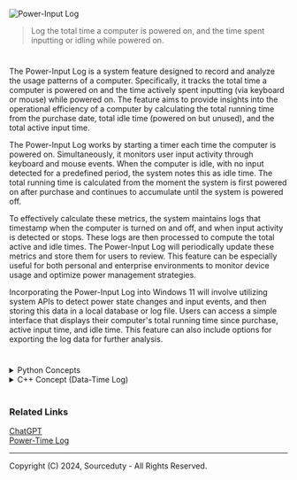 ![Power-Input Log](https://github.com/user-attachments/assets/43ab8965-d390-47aa-8b8b-6acb73fc313a)

> Log the total time a computer is powered on, and the time spent inputting or idling while powered on.

#

The Power-Input Log is a system feature designed to record and analyze the usage patterns of a computer. Specifically, it tracks the total time a computer is powered on and the time actively spent inputting (via keyboard or mouse) while powered on. The feature aims to provide insights into the operational efficiency of a computer by calculating the total running time from the purchase date, total idle time (powered on but unused), and the total active input time.

The Power-Input Log works by starting a timer each time the computer is powered on. Simultaneously, it monitors user input activity through keyboard and mouse events. When the computer is idle, with no input detected for a predefined period, the system notes this as idle time. The total running time is calculated from the moment the system is first powered on after purchase and continues to accumulate until the system is powered off.

To effectively calculate these metrics, the system maintains logs that timestamp when the computer is turned on and off, and when input activity is detected or stops. These logs are then processed to compute the total active and idle times. The Power-Input Log will periodically update these metrics and store them for users to review. This feature can be especially useful for both personal and enterprise environments to monitor device usage and optimize power management strategies.

Incorporating the Power-Input Log into Windows 11 will involve utilizing system APIs to detect power state changes and input events, and then storing this data in a local database or log file. Users can access a simple interface that displays their computer's total running time since purchase, active input time, and idle time. This feature can also include options for exporting the log data for further analysis.

#

<details><summary>Python Concepts</summary>
<br>

```
import time

import datetime
import os
import json
from pynput import keyboard, mouse

# Define file path for saving logs
log_file_path = os.path.join(os.getenv('USERPROFILE'), 'power_input_log.json')

# Load or initialize log data
if os.path.exists(log_file_path):
    with open(log_file_path, 'r') as file:
        log_data = json.load(file)
else:
    log_data = {
        "purchase_date": str(datetime.datetime.now()),
        "power_on_times": [],
        "input_times": []
    }

# Function to calculate time differences
def calculate_time_diff(start_time, end_time):
    delta = end_time - start_time
    return delta.total_seconds()

# Function to update log data
def update_log():
    with open(log_file_path, 'w') as file:
        json.dump(log_data, file)

# Event handlers for power and input monitoring
def on_power_on():
    log_data['power_on_times'].append({
        "start_time": str(datetime.datetime.now()),
        "end_time": None
    })
    update_log()

def on_power_off():
    if log_data['power_on_times'] and log_data['power_on_times'][-1]['end_time'] is None:
        log_data['power_on_times'][-1]['end_time'] = str(datetime.datetime.now())
        update_log()

def on_input():
    if not log_data['input_times'] or (log_data['input_times'][-1]['end_time'] is not None):
        log_data['input_times'].append({
            "start_time": str(datetime.datetime.now()),
            "end_time": None
        })
    update_log()

def on_input_end():
    if log_data['input_times'] and log_data['input_times'][-1]['end_time'] is None:
        log_data['input_times'][-1]['end_time'] = str(datetime.datetime.now())
        update_log()

# Start monitoring power on event
on_power_on()

# Monitor keyboard and mouse events
keyboard_listener = keyboard.Listener(on_press=on_input, on_release=on_input_end)
mouse_listener = mouse.Listener(on_move=on_input, on_click=on_input, on_scroll=on_input)

keyboard_listener.start()
mouse_listener.start()

# Keep the script running
try:
    while True:
        time.sleep(1)
except KeyboardInterrupt:
    on_power_off()
    print("Script terminated by user.")
    update_log()

# Calculate total running, active, and idle time
def calculate_statistics():
    total_running_time = 0
    total_active_input_time = 0
    for power_session in log_data['power_on_times']:
        start_time = datetime.datetime.fromisoformat(power_session['start_time'])
        end_time = datetime.datetime.fromisoformat(power_session['end_time']) if power_session['end_time'] else datetime.datetime.now()
        total_running_time += calculate_time_diff(start_time, end_time)
    
    for input_session in log_data['input_times']:
        start_time = datetime.datetime.fromisoformat(input_session['start_time'])
        end_time = datetime.datetime.fromisoformat(input_session['end_time']) if input_session['end_time'] else datetime.datetime.now()
        total_active_input_time += calculate_time_diff(start_time, end_time)
    
    total_idle_time = total_running_time - total_active_input_time
    print(f"Total running time (in seconds): {total_running_time}")
    print(f"Total active input time (in seconds): {total_active_input_time}")
    print(f"Total idle time (in seconds): {total_idle_time}")

calculate_statistics()
```

This Python script is a basic implementation of the Power-Input Log feature for Windows 11. It tracks when the computer is powered on and monitors input activities using the pynput library. The script logs these activities and calculates total running time, active input time, and idle time. Note that additional error handling and integration with Windows-specific power events (like sleep, hibernate) would be necessary for a production environment.

<br>
</details>
<details><summary>C++ Concept (Data-Time Log)</summary>
<br>

```
#include <iostream>
#include <fstream>
#include <windows.h>
#include <chrono>
#include <iomanip>
#include <sstream>
#include <thread>

// Function to get the current date-time as a formatted string
std::string getCurrentDateTime() {
    auto now = std::chrono::system_clock::now();
    std::time_t now_c = std::chrono::system_clock::to_time_t(now);
    std::stringstream ss;
    ss << std::put_time(std::localtime(&now_c), "%Y-%m-%d %H:%M:%S");
    return ss.str();
}

// Function to get the system's idle time in milliseconds
DWORD getIdleTime() {
    LASTINPUTINFO lii;
    lii.cbSize = sizeof(LASTINPUTINFO);
    GetLastInputInfo(&lii);
    return (GetTickCount() - lii.dwTime);
}

// Function to log data to file with timestamps
void logToFile(const std::string& state, const std::string& startTime, const std::string& endTime, double duration) {
    std::ofstream logFile("power_input_log.json", std::ios::app);
    if (logFile.is_open()) {
        logFile << "{\n";
        logFile << "  \"state\": \"" << state << "\",\n";
        logFile << "  \"start_time\": \"" << startTime << "\",\n";
        logFile << "  \"end_time\": \"" << endTime << "\",\n";
        logFile << "  \"duration_seconds\": " << duration << "\n";
        logFile << "},\n";
        logFile.close();
    } else {
        std::cerr << "Unable to open log file.\n";
    }
}

int main() {
    const DWORD idleThreshold = 5000; // 5 seconds threshold for idle detection
    std::string currentState = "active";
    std::string startTime = getCurrentDateTime();
    
    while (true) {
        DWORD idleTime = getIdleTime();
        std::string newState = (idleTime < idleThreshold) ? "active" : "idle";

        // Check if state has changed from active to idle or vice versa
        if (newState != currentState) {
            std::string endTime = getCurrentDateTime();
            auto duration = std::chrono::duration<double>(std::chrono::system_clock::now() - std::chrono::system_clock::from_time_t(std::time(0)));
            logToFile(currentState, startTime, endTime, duration.count());
            
            // Update state and start time for new period
            currentState = newState;
            startTime = endTime;
        }

        // Add a delay to reduce CPU usage
        std::this_thread::sleep_for(std::chrono::seconds(1));

        // Optional: Stop the program after a set duration for testing purposes
        // This example runs for 1 minute (use this to limit the test duration)
        auto programEndTime = std::chrono::steady_clock::now() + std::chrono::minutes(1);
        if (std::chrono::steady_clock::now() >= programEndTime) {
            break;
        }
    }

    return 0;
}
```

The Date-Time Log program developed in C++ serves as a precise tracking tool for monitoring active and idle times on a Windows computer. By leveraging the Windows API, it captures system idle periods based on user input inactivity and transitions between states, logging each active or idle period with exact timestamps. This allows it to accurately record the start and end times of each activity state, along with the duration in seconds. By outputting data in JSON format, the program provides structured and accessible logs that include details like the state (active or idle), start time, end time, and total duration. This level of logging is ideal for applications that require accurate monitoring of system usage, such as user behavior analysis, productivity tracking, or power management optimization.

The program utilizes the <chrono> library to manage high-resolution time data, offering a reliable and cross-platform compatible method for date and time manipulation. The result is a user-friendly, efficient, and low-resource logging tool that runs continuously, only pausing when the system state changes. With adjustable idle thresholds and easy customization for different logging intervals, this program is a versatile solution for tracking computer usage. Additionally, the JSON log format facilitates easy integration into analytics tools or databases, making it simple for users to perform further analysis or visualization on the data. The program’s implementation as a standalone .exe makes it convenient for deployment on any Windows system, providing both personal users and enterprises with a powerful way to optimize their device usage.

<br>
</details>

#
### Related Links

[ChatGPT](https://github.com/sourceduty/ChatGPT)
<br>
[Power-Time Log](https://github.com/sourceduty/Power-Time_Logger)

***
Copyright (C) 2024, Sourceduty - All Rights Reserved.

